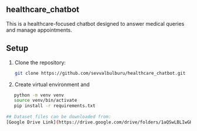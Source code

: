 
## healthcare_chatbot

This is a healthcare-focused chatbot designed to answer medical queries and manage appointments.

## Setup

1. Clone the repository:
   ```bash
   git clone https://github.com/sevvalbulburu/healthcare_chatbot.git

2. Create virtual environment and 
```bash
   python -m venv venv
   source venv/bin/activate
   pip install -r requirements.txt
   
## Dataset files can be downloaded from:
[Google Drive Link](https://drive.google.com/drive/folders/1aQSwLBLIwGH5u9LwLCHGix9Qh6kbPp6v?usp=drive_link)

   

